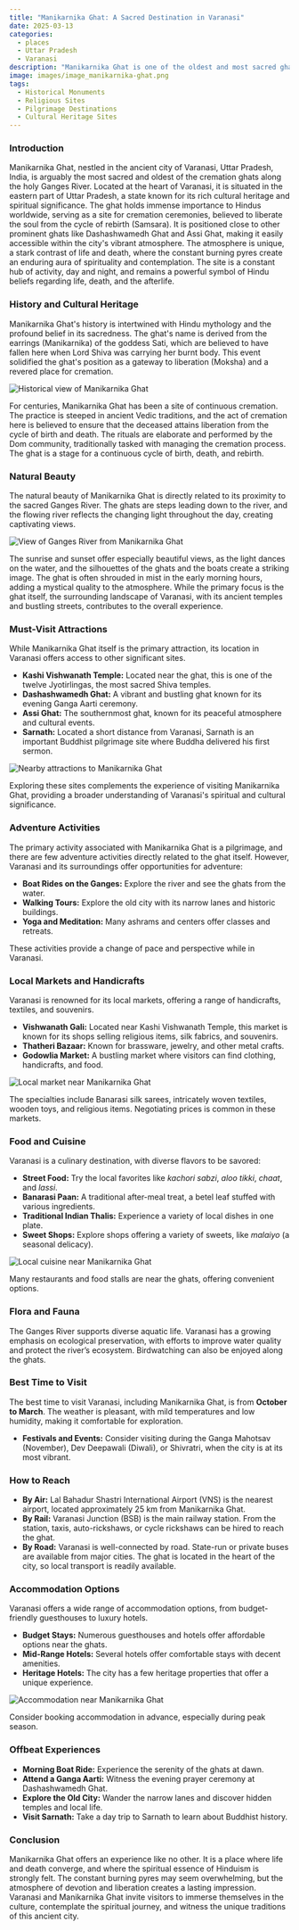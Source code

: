 ```yaml
---
title: "Manikarnika Ghat: A Sacred Destination in Varanasi"
date: 2025-03-13
categories:
  - places
  - Uttar Pradesh
  - Varanasi
description: "Manikarnika Ghat is one of the oldest and most sacred ghats in Varanasi, India. It holds immense spiritual significance for Hindus, as it is one of the few remaining places where traditional cremation practices have been carried out uninterruptedly for centuries. The ghat is dedicated to the worship of Lord Shiva and Goddess Parvati, and its name 'Manikarnika' refers to the jewels (karnika) found in the ear of Lord Shiva's son, Ganesha. This ghat is a symbol of Varanasi's rich cultural and religious heritage."
image: images/image_manikarnika-ghat.png
tags: 
  - Historical Monuments
  - Religious Sites
  - Pilgrimage Destinations
  - Cultural Heritage Sites
---
```



### **Introduction**

Manikarnika Ghat, nestled in the ancient city of Varanasi, Uttar Pradesh, India, is arguably the most sacred and oldest of the cremation ghats along the holy Ganges River. Located at the heart of Varanasi, it is situated in the eastern part of Uttar Pradesh, a state known for its rich cultural heritage and spiritual significance. The ghat holds immense importance to Hindus worldwide, serving as a site for cremation ceremonies, believed to liberate the soul from the cycle of rebirth (Samsara). It is positioned close to other prominent ghats like Dashashwamedh Ghat and Assi Ghat, making it easily accessible within the city's vibrant atmosphere. The atmosphere is unique, a stark contrast of life and death, where the constant burning pyres create an enduring aura of spirituality and contemplation. The site is a constant hub of activity, day and night, and remains a powerful symbol of Hindu beliefs regarding life, death, and the afterlife.

### **History and Cultural Heritage**

Manikarnika Ghat's history is intertwined with Hindu mythology and the profound belief in its sacredness. The ghat's name is derived from the earrings (Manikarnika) of the goddess Sati, which are believed to have fallen here when Lord Shiva was carrying her burnt body. This event solidified the ghat's position as a gateway to liberation (Moksha) and a revered place for cremation.

<img src="placeholder_image_manikarnika_ghat_historical.jpg" alt="Historical view of Manikarnika Ghat">

For centuries, Manikarnika Ghat has been a site of continuous cremation. The practice is steeped in ancient Vedic traditions, and the act of cremation here is believed to ensure that the deceased attains liberation from the cycle of birth and death. The rituals are elaborate and performed by the Dom community, traditionally tasked with managing the cremation process. The ghat is a stage for a continuous cycle of birth, death, and rebirth.

### **Natural Beauty**

The natural beauty of Manikarnika Ghat is directly related to its proximity to the sacred Ganges River. The ghats are steps leading down to the river, and the flowing river reflects the changing light throughout the day, creating captivating views.

<img src="placeholder_image_manikarnika_ghat_river.jpg" alt="View of Ganges River from Manikarnika Ghat">

The sunrise and sunset offer especially beautiful views, as the light dances on the water, and the silhouettes of the ghats and the boats create a striking image. The ghat is often shrouded in mist in the early morning hours, adding a mystical quality to the atmosphere. While the primary focus is the ghat itself, the surrounding landscape of Varanasi, with its ancient temples and bustling streets, contributes to the overall experience.

### **Must-Visit Attractions**

While Manikarnika Ghat itself is the primary attraction, its location in Varanasi offers access to other significant sites.

*   **Kashi Vishwanath Temple:** Located near the ghat, this is one of the twelve Jyotirlingas, the most sacred Shiva temples.
*   **Dashashwamedh Ghat:** A vibrant and bustling ghat known for its evening Ganga Aarti ceremony.
*   **Assi Ghat:** The southernmost ghat, known for its peaceful atmosphere and cultural events.
*   **Sarnath:** Located a short distance from Varanasi, Sarnath is an important Buddhist pilgrimage site where Buddha delivered his first sermon.

<img src="placeholder_image_manikarnika_ghat_attractions.jpg" alt="Nearby attractions to Manikarnika Ghat">

Exploring these sites complements the experience of visiting Manikarnika Ghat, providing a broader understanding of Varanasi's spiritual and cultural significance.

### **Adventure Activities**

The primary activity associated with Manikarnika Ghat is a pilgrimage, and there are few adventure activities directly related to the ghat itself. However, Varanasi and its surroundings offer opportunities for adventure:

*   **Boat Rides on the Ganges:** Explore the river and see the ghats from the water.
*   **Walking Tours:** Explore the old city with its narrow lanes and historic buildings.
*   **Yoga and Meditation:** Many ashrams and centers offer classes and retreats.

These activities provide a change of pace and perspective while in Varanasi.

### **Local Markets and Handicrafts**

Varanasi is renowned for its local markets, offering a range of handicrafts, textiles, and souvenirs.

*   **Vishwanath Gali:** Located near Kashi Vishwanath Temple, this market is known for its shops selling religious items, silk fabrics, and souvenirs.
*   **Thatheri Bazaar:** Known for brassware, jewelry, and other metal crafts.
*   **Godowlia Market:** A bustling market where visitors can find clothing, handicrafts, and food.

<img src="placeholder_image_manikarnika_ghat_market.jpg" alt="Local market near Manikarnika Ghat">

The specialties include Banarasi silk sarees, intricately woven textiles, wooden toys, and religious items. Negotiating prices is common in these markets.

### **Food and Cuisine**

Varanasi is a culinary destination, with diverse flavors to be savored:

*   **Street Food:** Try the local favorites like *kachori sabzi*, *aloo tikki*, *chaat*, and *lassi*.
*   **Banarasi Paan:** A traditional after-meal treat, a betel leaf stuffed with various ingredients.
*   **Traditional Indian Thalis:** Experience a variety of local dishes in one plate.
*   **Sweet Shops:** Explore shops offering a variety of sweets, like *malaiyo* (a seasonal delicacy).

<img src="placeholder_image_manikarnika_ghat_food.jpg" alt="Local cuisine near Manikarnika Ghat">

Many restaurants and food stalls are near the ghats, offering convenient options.

### **Flora and Fauna**

The Ganges River supports diverse aquatic life. Varanasi has a growing emphasis on ecological preservation, with efforts to improve water quality and protect the river’s ecosystem. Birdwatching can also be enjoyed along the ghats.

### **Best Time to Visit**

The best time to visit Varanasi, including Manikarnika Ghat, is from **October to March**. The weather is pleasant, with mild temperatures and low humidity, making it comfortable for exploration.

*   **Festivals and Events:** Consider visiting during the Ganga Mahotsav (November), Dev Deepawali (Diwali), or Shivratri, when the city is at its most vibrant.

### **How to Reach**

*   **By Air:** Lal Bahadur Shastri International Airport (VNS) is the nearest airport, located approximately 25 km from Manikarnika Ghat.
*   **By Rail:** Varanasi Junction (BSB) is the main railway station. From the station, taxis, auto-rickshaws, or cycle rickshaws can be hired to reach the ghat.
*   **By Road:** Varanasi is well-connected by road. State-run or private buses are available from major cities.
    The ghat is located in the heart of the city, so local transport is readily available.

### **Accommodation Options**

Varanasi offers a wide range of accommodation options, from budget-friendly guesthouses to luxury hotels.

*   **Budget Stays:** Numerous guesthouses and hotels offer affordable options near the ghats.
*   **Mid-Range Hotels:** Several hotels offer comfortable stays with decent amenities.
*   **Heritage Hotels:** The city has a few heritage properties that offer a unique experience.

<img src="placeholder_image_manikarnika_ghat_accommodation.jpg" alt="Accommodation near Manikarnika Ghat">

Consider booking accommodation in advance, especially during peak season.

### **Offbeat Experiences**

*   **Morning Boat Ride:** Experience the serenity of the ghats at dawn.
*   **Attend a Ganga Aarti:** Witness the evening prayer ceremony at Dashashwamedh Ghat.
*   **Explore the Old City:** Wander the narrow lanes and discover hidden temples and local life.
*   **Visit Sarnath:** Take a day trip to Sarnath to learn about Buddhist history.

### **Conclusion**

Manikarnika Ghat offers an experience like no other. It is a place where life and death converge, and where the spiritual essence of Hinduism is strongly felt. The constant burning pyres may seem overwhelming, but the atmosphere of devotion and liberation creates a lasting impression. Varanasi and Manikarnika Ghat invite visitors to immerse themselves in the culture, contemplate the spiritual journey, and witness the unique traditions of this ancient city.


